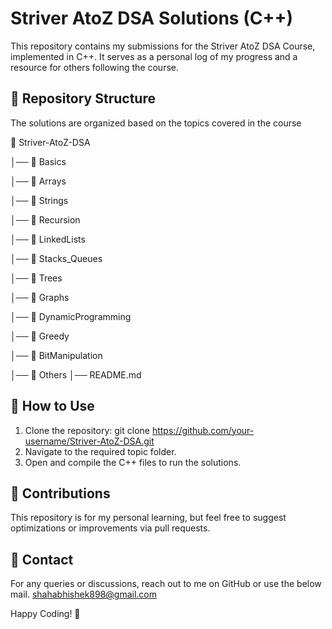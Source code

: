 # **Striver AtoZ DSA Solutions (C++)**   

This repository contains my submissions for the Striver AtoZ DSA Course, implemented in C++. It serves as a personal log of my progress and a resource for others following the course.

## 📌 **Repository Structure**

The solutions are organized based on the topics covered in the course


📂 Striver-AtoZ-DSA

│── 📂 Basics

│── 📂 Arrays

│── 📂 Strings

│── 📂 Recursion

│── 📂 LinkedLists

│── 📂 Stacks_Queues

│── 📂 Trees

│── 📂 Graphs

│── 📂 DynamicProgramming

│── 📂 Greedy

│── 📂 BitManipulation

│── 📂 Others
│── README.md

## 🚀 **How to Use**

1. Clone the repository:
git clone https://github.com/your-username/Striver-AtoZ-DSA.git
2. Navigate to the required topic folder.
3. Open and compile the C++ files to run the solutions.

## 📜 **Contributions**

This repository is for my personal learning, but feel free to suggest optimizations or improvements via pull requests.  

## 📩 **Contact**

For any queries or discussions, reach out to me on GitHub or use the below mail.
shahabhishek898@gmail.com

Happy Coding! 🚀


